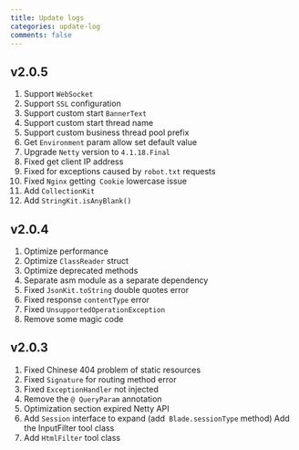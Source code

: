 ```yaml
---
title: Update logs
categories: update-log
comments: false
---
```


## v2.0.5

1. Support `WebSocket`
2. Support `SSL` configuration
3. Support custom start `BannerText`
3. Support custom start thread name
3. Support custom business thread pool prefix
3. Get `Environment` param allow set default value
4. Upgrade `Netty` version to `4.1.18.Final`
5. Fixed get client IP address
6. Fixed for exceptions caused by `robot.txt` requests
7. Fixed `Nginx` getting` Cookie` lowercase issue
8. Add `CollectionKit`
9. Add `StringKit.isAnyBlank()`

## v2.0.4

1. Optimize performance
2. Optimize `ClassReader` struct
2. Optimize deprecated methods
3. Separate asm module as a separate dependency
4. Fixed `JsonKit.toString` double quotes error
5. Fixed response `contentType` error
6. Fixed `UnsupportedOperationException`
5. Remove some magic code

## v2.0.3

1. Fixed Chinese 404 problem of static resources
1. Fixed `Signature` for routing method error
1. Fixed `ExceptionHandler` not injected
1. Remove the `@ QueryParam` annotation
1. Optimization section expired Netty API
1. Add `Session` interface to expand (add` Blade.sessionType` method)
Add the InputFilter tool class
1. Add `HtmlFilter` tool class
